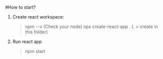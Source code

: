 #How to start?
1. Create react workspace:

    > npm --v (Check your node)
    > npx create-react-app . (. = create in this folder)

2. Run react app

    > npm start
